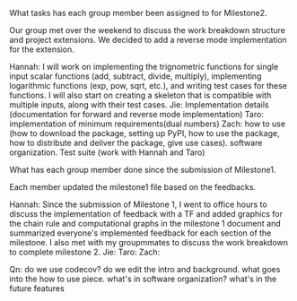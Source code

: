 What tasks has each group member been assigned to for Milestone2.

Our group met over the weekend to discuss the work breakdown structure and project extensions. We decided to add a reverse mode implementation for the extension.

Hannah: I will work on implementing the trignometric functions for single input scalar functions (add, subtract, divide, multiply), implementing logarithmic functions (exp, pow, sqrt, etc.), and writing test cases for these functions. I will also start on creating a skeleton that is compatible with multiple inputs, along with their test cases. 
Jie: Implementation details (documentation for forward and reverse mode implementation)
Taro: implementation of minimum requirements(dual numbers)
Zach: how to use (how to download the package, setting up PyPI, how to use the package, how to distribute and deliver the package, give use cases). software organization. Test suite (work with Hannah and Taro)


What has each group member done since the submission of Milestone1.

Each member updated the milestone1 file based on the feedbacks. 

Hannah: Since the submission of Milestone 1, I went to office hours to discuss the implementation of feedback with a TF and added graphics for the chain rule and computational graphs in the milestone 1 document and summarized everyone's implemented feedback for each section of the milestone. I also met with my groupmmates to discuss the work breakdown to complete milestone 2.
Jie:
Taro:
Zach:

Qn: do we use codecov? do we edit the intro and background. what goes into the how to use piece. what's in software organization? what's in the future features

